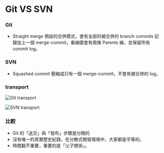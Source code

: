# Git VS SVN

### Git

* Straight merge 預設的合併模式，會有全部的被合併的 branch commits 記錄加上一個 merge-commit，看線圖會有兩條 Parents 線，並保留所有 commit log。


### SVN

* Squashed commit 壓縮成只有一個 merge-commit，不會有被合併的 log。


### transport

![Git transport](https://patrickzahnd.ch/uploads/git-transport-v1-1024x723.png)

![SVN transport](https://patrickzahnd.ch/uploads/svn-transport-v1.png)


### 比較

* Git 的「送交」與「發布」步驟是分開的
* 沒有唯一的真實歷史紀錄，在分散式開發環境中，大家都是平等的。
* 時間戳不重要，重要的是「父子關係」。